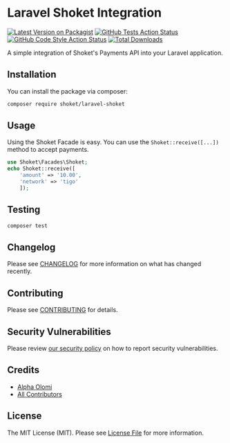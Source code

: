 # Laravel Shoket Integration

[![Latest Version on Packagist](https://img.shields.io/packagist/v/shoket/laravel-shoket.svg?style=flat-square)](https://packagist.org/packages/shoket/laravel-shoket)
[![GitHub Tests Action Status](https://img.shields.io/github/workflow/status/shoket/laravel-shoket/run-tests?label=tests)](https://github.com/alphaolomi/laravel-shoket/actions?query=workflow%3Arun-tests+branch%3Amain)
[![GitHub Code Style Action Status](https://img.shields.io/github/workflow/status/alphaolomi/laravel-shoket/Check%20&%20fix%20styling?label=code%20style)](https://github.com/shoket/laravel-shoket/actions?query=workflow%3A"Check+%26+fix+styling"+branch%3Amain)
[![Total Downloads](https://img.shields.io/packagist/dt/shoket/laravel-shoket.svg?style=flat-square)](https://packagist.org/packages/shoket/laravel-shoket)

A simple integration of Shoket's Payments API into your Laravel application.

## Installation

You can install the package via composer:

```bash
composer require shoket/laravel-shoket
```

<!-- You can publish and run the migrations with:

```bash
php artisan vendor:publish --tag="laravel-shoket-migrations"
php artisan migrate
``` -->

<!-- You can publish the config file with:

```bash
php artisan vendor:publish --tag="laravel-shoket-config"
``` -->

<!-- This is the contents of the published config file:

```php
return [
    // ...
];
``` -->

## Usage

Using the Shoket Facade is easy. You can use the `Shoket::receive([...])` method to accept payments.

```php
use Shoket\Facades\Shoket;
echo Shoket::receive([
    'amount' => '10.00',
    'network' => 'tigo'
    ]);
```

## Testing

```bash
composer test
```

## Changelog

Please see [CHANGELOG](CHANGELOG.md) for more information on what has changed recently.

## Contributing

Please see [CONTRIBUTING](.github/CONTRIBUTING.md) for details.

## Security Vulnerabilities

Please review [our security policy](../../security/policy) on how to report security vulnerabilities.

## Credits

-   [Alpha Olomi](https://github.com/alphaolomi)
-   [All Contributors](../../contributors)

## License

The MIT License (MIT). Please see [License File](LICENSE.md) for more information.
